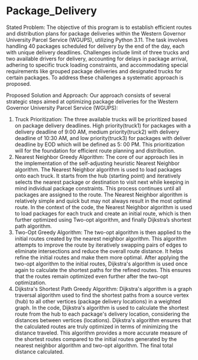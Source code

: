 ﻿# Package_Delivery
Stated Problem:
The objective of this program is to establish efficient routes and distribution plans for package deliveries within the Western Governor University Parcel Service (WGUPS), utilizing Python 3.11. The task involves handling 40 packages scheduled for delivery by the end of the day, each with unique delivery deadlines. Challenges include limit of three trucks and two available drivers for delivery, accounting for delays in package arrival, adhering to specific truck loading constraints, and accommodating special requirements like grouped package deliveries and designated trucks for certain packages. To address these challenges a systematic approach is proposed.

Proposed Solution and Approach:
Our approach consists of several strategic steps aimed at optimizing package deliveries for the Western Governor University Parcel Service (WGUPS): 
1. Truck Prioritization: The three available trucks will be prioritized based on package delivery deadlines. High priority(truck1) for packages with a delivery deadline of 9:00 AM, medium priority(truck2) with delivery deadline of 10:30 AM, and low priority(truck3) for packages with deliver deadline by EOD which will be defined as 5: 00 PM. This prioritization will for the foundation for efficient route planning and distribution. 
2. Nearest Neighbor Greedy Algorithm: The core of our approach lies in the implementation of the self-adjusting heuristic Nearest Neighbor algorithm. The Nearest Neighbor algorithm is used to load packages onto each truck. It starts from the hub (starting point) and iteratively selects the nearest package or destination to visit next while keeping in mind individual package constraints. This process continues until all packages are assigned to the route. The Nearest Neighbor algorithm is relatively simple and quick but may not always result in the most optimal route. In the context of the code, the Nearest Neighbor algorithm is used to load packages for each truck and create an initial route, which is then further optimized using Two-opt algorithm, and finally Dijkstra’s shortest path algorithm.
3. Two-Opt Greedy Algorithm: The two-opt algorithm is then applied to the initial routes created by the nearest neighbor algorithm. This algorithm attempts to improve the route by iteratively swapping pairs of edges to eliminate intersections and reduce the overall route distance. It helps refine the initial routes and make them more optimal.
After applying the two-opt algorithm to the initial routes, Dijkstra's algorithm is used once again to calculate the shortest paths for the refined routes. This ensures that the routes remain optimized even further after the two-opt optimization.
4. Dijkstra's Shortest Path Greedy Algorithm: Dijkstra's algorithm is a graph traversal algorithm used to find the shortest paths from a source vertex (hub) to all other vertices (package delivery locations) in a weighted graph. In the code, Dijkstra's algorithm is used to calculate the shortest route from the hub to each package's delivery location, considering the distances between vertices (locations). 
Dijkstra's algorithm ensures that the calculated routes are truly optimized in terms of minimizing the distance traveled. This algorithm provides a more accurate measure of the shortest routes compared to the initial routes generated by the nearest neighbor algorithm and two-opt algorithm. The final total distance calculated. 

